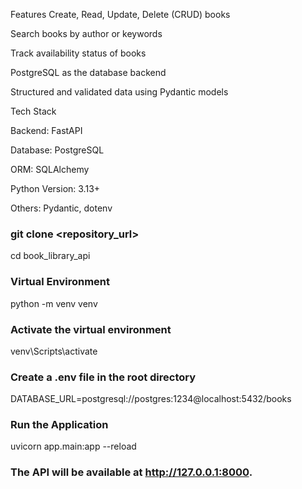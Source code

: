 Features
Create, Read, Update, Delete (CRUD) books

Search books by author or keywords

Track availability status of books

PostgreSQL as the database backend

Structured and validated data using Pydantic models


Tech Stack

Backend: FastAPI

Database: PostgreSQL

ORM: SQLAlchemy

Python Version: 3.13+

Others: Pydantic, dotenv


### git clone <repository_url>
cd book_library_api

### Virtual Environment
python -m venv venv

### Activate the virtual environment
venv\Scripts\activate

### Create a .env file in the root directory

DATABASE_URL=postgresql://postgres:1234@localhost:5432/books

### Run the Application
uvicorn app.main:app --reload

### The API will be available at http://127.0.0.1:8000.

